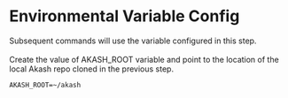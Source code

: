 # Environmental Variable Config

Subsequent commands will use the variable configured in this step.\
\
Create the value of AKASH\_ROOT variable and point to the location of the local Akash repo cloned in the previous step.

```
AKASH_ROOT=~/akash
```
